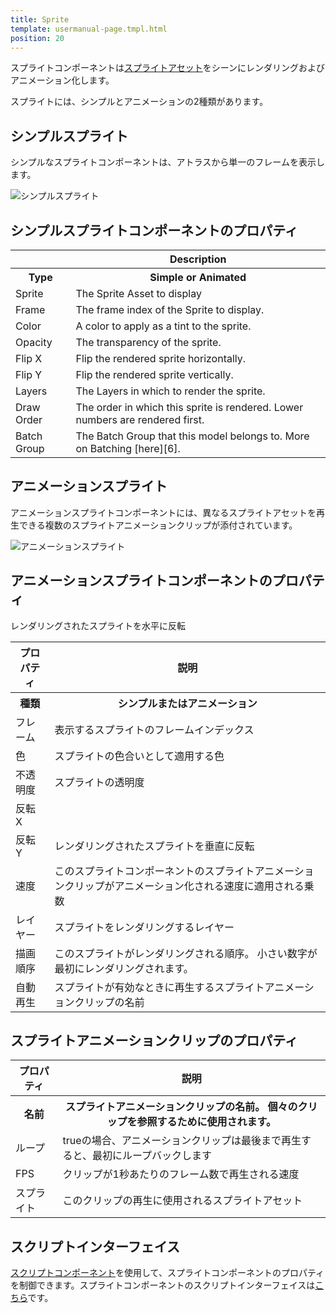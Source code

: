 ```yaml
---
title: Sprite
template: usermanual-page.tmpl.html
position: 20
---
```


スプライトコンポーネントは[スプライトアセット][1]をシーンにレンダリングおよびアニメーション化します。

スプライトには、シンプルとアニメーションの2種類があります。

## シンプルスプライト

シンプルなスプライトコンポーネントは、アトラスから単一のフレームを表示します。

![シンプルスプライト][2]

## シンプルスプライトコンポーネントのプロパティ

<table class="table table-striped">
    <col class="property-name"></col>
    <col class="property-description"></col>
    <tr><th></th><th>Description</th></tr>
    <tr><th>Type</th><th>Simple or Animated</th></tr>
    <tr><td>Sprite</td><td>The Sprite Asset to display</td></tr>
    <tr><td>Frame</td><td>The frame index of the Sprite to display.</td></tr>
    <tr><td>Color</td><td>A color to apply as a tint to the sprite.</td></tr>
    <tr><td>Opacity</td><td>The transparency of the sprite.</td></tr>
    <tr><td>Flip X</td><td>Flip the rendered sprite horizontally.</td></tr>
    <tr><td>Flip Y</td><td>Flip the rendered sprite vertically.</td></tr>
    <tr><td>Layers</td><td>The Layers in which to render the sprite.</td></tr>
    <tr><td>Draw Order</td><td>The order in which this sprite is rendered. Lower numbers are rendered first.</td></tr>
    <tr><td>Batch Group</td><td>The Batch Group that this model belongs to. More on Batching [here][6].</td></tr>
</table>

## アニメーションスプライト

アニメーションスプライトコンポーネントには、異なるスプライトアセットを再生できる複数のスプライトアニメーションクリップが添付されています。

![アニメーションスプライト][3]

## アニメーションスプライトコンポーネントのプロパティ

<table class="table table-striped">
    <col class="property-name"></col>
    <col class="property-description"></col>
    <tr><th>プロパティ</th><th>説明</th></tr>
    <tr><th>種類</th><th>シンプルまたはアニメーション</th></tr>
    <tr><td>フレーム</td><td>表示するスプライトのフレームインデックス</td></tr>
    <tr><td>色</td><td>スプライトの色合いとして適用する色</td></tr>
    <tr><td>不透明度</td><td>スプライトの透明度</td></tr>
    <tr><td>反転 X</td><td></td>レンダリングされたスプライトを水平に反転</tr>
    <tr><td>反転 Y</td><td>レンダリングされたスプライトを垂直に反転</td></tr>
    <tr><td>速度</td><td>このスプライトコンポーネントのスプライトアニメーションクリップがアニメーション化される速度に適用される乗数</td></tr>
    <tr><td>レイヤー</td><td>スプライトをレンダリングするレイヤー</td></tr>
    <tr><td>描画順序</td><td>このスプライトがレンダリングされる順序。 小さい数字が最初にレンダリングされます。</td></tr>
    <tr><td>自動再生</td><td>スプライトが有効なときに再生するスプライトアニメーションクリップの名前</td></tr>
</table>

## スプライトアニメーションクリップのプロパティ

<table class="table table-striped">
    <col class="property-name"></col>
    <col class="property-description"></col>
    <tr><th>プロパティ</th><th>説明</th></tr>
    <tr><th>名前</th><th>スプライトアニメーションクリップの名前。 個々のクリップを参照するために使用されます。</th></tr>
    <tr><td>ループ</td><td>trueの場合、アニメーションクリップは最後まで再生すると、最初にループバックします</td></tr>
    <tr><td>FPS</td><td>クリップが1秒あたりのフレーム数で再生される速度</td></tr>
    <tr><td>スプライト</td><td>このクリップの再生に使用されるスプライトアセット</td></tr>
</table>

## スクリプトインターフェイス

[スクリプトコンポーネント][4]を使用して、スプライトコンポーネントのプロパティを制御できます。スプライトコンポーネントのスクリプトインターフェイスは[こちら][5]です。

[1]: /user-manual/assets/sprites
[2]: /images/user-manual/scenes/components/component-sprite-simple.png
[3]: /images/user-manual/scenes/components/component-sprite-animated.png
[4]: /user-manual/packs/components/script
[5]: /en/api/pc.SpriteComponent.html
[6]: /user-manual/optimization/batching

